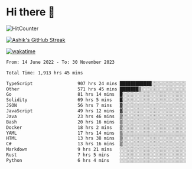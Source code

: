 # Hi there 👋

![HitCounter](https://hits.seeyoufarm.com/api/count/incr/badge.svg?url=https%3A%2F%2Fgithub.com%2Fashrhmn1212%2Fhit-counter)

<!-- ![Contribution Graph](https://github-readme-activity-graph.cyclic.app/graph?username=ashrhmn) -->


<!-- [![Top Langs](https://github-readme-stats.vercel.app/api/top-langs/?username=ashrhmn&layout=compact&theme=synthwave&langs_count=10&card_width=445)](https://github.com/anuraghazra/github-readme-stats) -->

[![Ashik's GitHub Streak](https://github-readme-streak-stats.herokuapp.com/?user=ashrhmn&theme=blood&fire=DD7F1C&background=151515&dates=9f9f9f&border=DD2727)](https://git.io/streak-stats)

<!-- ![Ashik's GitHub stats](https://github-readme-stats.vercel.app/api/?username=ashrhmn&show_icons=true&title_color=fff&icon_color=79ff97&text_color=9f9f9f&bg_color=151515) -->

[![wakatime](https://wakatime.com/badge/user/3df86613-ba63-4631-8e65-0ff18e7becad.svg)](https://wakatime.com/@3df86613-ba63-4631-8e65-0ff18e7becad)

<!--START_SECTION:waka-->

```txt
From: 14 June 2022 - To: 30 November 2023

Total Time: 1,913 hrs 45 mins

TypeScript                 907 hrs 24 mins ████████████░░░░░░░░░░░░░   47.41 %
Other                      571 hrs 45 mins ███████▒░░░░░░░░░░░░░░░░░   29.88 %
Go                         81 hrs 14 mins  █░░░░░░░░░░░░░░░░░░░░░░░░   04.25 %
Solidity                   69 hrs 5 mins   █░░░░░░░░░░░░░░░░░░░░░░░░   03.61 %
JSON                       56 hrs 7 mins   ▓░░░░░░░░░░░░░░░░░░░░░░░░   02.93 %
JavaScript                 49 hrs 12 mins  ▓░░░░░░░░░░░░░░░░░░░░░░░░   02.57 %
Java                       23 hrs 46 mins  ▒░░░░░░░░░░░░░░░░░░░░░░░░   01.24 %
Bash                       20 hrs 16 mins  ▒░░░░░░░░░░░░░░░░░░░░░░░░   01.06 %
Docker                     18 hrs 2 mins   ▒░░░░░░░░░░░░░░░░░░░░░░░░   00.94 %
YAML                       17 hrs 14 mins  ▒░░░░░░░░░░░░░░░░░░░░░░░░   00.90 %
HTML                       13 hrs 38 mins  ▒░░░░░░░░░░░░░░░░░░░░░░░░   00.71 %
C#                         13 hrs 16 mins  ▒░░░░░░░░░░░░░░░░░░░░░░░░   00.69 %
Markdown                   9 hrs 21 mins   ░░░░░░░░░░░░░░░░░░░░░░░░░   00.49 %
Rust                       7 hrs 5 mins    ░░░░░░░░░░░░░░░░░░░░░░░░░   00.37 %
Python                     6 hrs 4 mins    ░░░░░░░░░░░░░░░░░░░░░░░░░   00.32 %
```

<!--END_SECTION:waka-->


<!--### Most Used Languages
<img src="https://wakatime.com/share/@ashrhmn/24ecb986-5bf8-4607-af7f-0aab08908d8c.png" />

### Favourite Tools
<img src="https://wakatime.com/share/@ashrhmn/f4e08015-f3bc-460a-9228-95a3ba11c604.png" />-->
